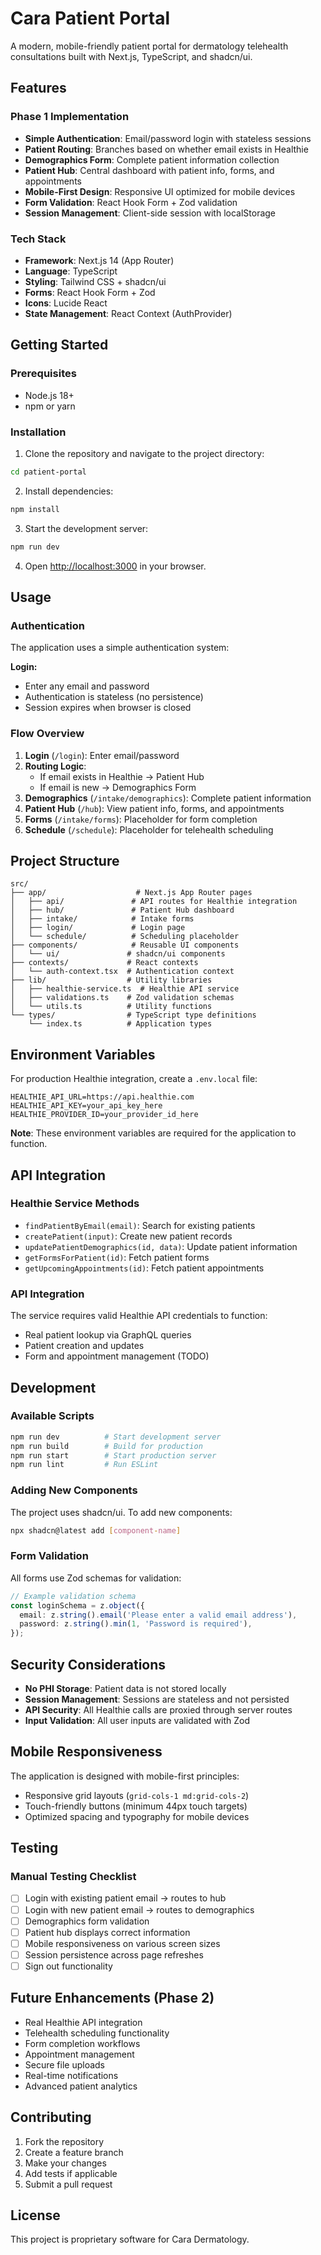# Cara Patient Portal

A modern, mobile-friendly patient portal for dermatology telehealth consultations built with Next.js, TypeScript, and shadcn/ui.

## Features

### Phase 1 Implementation
- **Simple Authentication**: Email/password login with stateless sessions
- **Patient Routing**: Branches based on whether email exists in Healthie
- **Demographics Form**: Complete patient information collection
- **Patient Hub**: Central dashboard with patient info, forms, and appointments
- **Mobile-First Design**: Responsive UI optimized for mobile devices
- **Form Validation**: React Hook Form + Zod validation
- **Session Management**: Client-side session with localStorage

### Tech Stack
- **Framework**: Next.js 14 (App Router)
- **Language**: TypeScript
- **Styling**: Tailwind CSS + shadcn/ui
- **Forms**: React Hook Form + Zod
- **Icons**: Lucide React
- **State Management**: React Context (AuthProvider)

## Getting Started

### Prerequisites
- Node.js 18+ 
- npm or yarn

### Installation

1. Clone the repository and navigate to the project directory:
```bash
cd patient-portal
```

2. Install dependencies:
```bash
npm install
```

3. Start the development server:
```bash
npm run dev
```

4. Open [http://localhost:3000](http://localhost:3000) in your browser.

## Usage

### Authentication

The application uses a simple authentication system:

**Login:**
- Enter any email and password
- Authentication is stateless (no persistence)
- Session expires when browser is closed

### Flow Overview

1. **Login** (`/login`): Enter email/password
2. **Routing Logic**:
   - If email exists in Healthie → Patient Hub
   - If email is new → Demographics Form
3. **Demographics** (`/intake/demographics`): Complete patient information
4. **Patient Hub** (`/hub`): View patient info, forms, and appointments
5. **Forms** (`/intake/forms`): Placeholder for form completion
6. **Schedule** (`/schedule`): Placeholder for telehealth scheduling

## Project Structure

```
src/
├── app/                    # Next.js App Router pages
│   ├── api/               # API routes for Healthie integration
│   ├── hub/               # Patient Hub dashboard
│   ├── intake/            # Intake forms
│   ├── login/             # Login page
│   └── schedule/          # Scheduling placeholder
├── components/            # Reusable UI components
│   └── ui/               # shadcn/ui components
├── contexts/             # React contexts
│   └── auth-context.tsx  # Authentication context
├── lib/                  # Utility libraries
│   ├── healthie-service.ts  # Healthie API service
│   ├── validations.ts    # Zod validation schemas
│   └── utils.ts          # Utility functions
└── types/                # TypeScript type definitions
    └── index.ts          # Application types
```

## Environment Variables

For production Healthie integration, create a `.env.local` file:

```env
HEALTHIE_API_URL=https://api.healthie.com
HEALTHIE_API_KEY=your_api_key_here
HEALTHIE_PROVIDER_ID=your_provider_id_here
```

**Note**: These environment variables are required for the application to function.

## API Integration

### Healthie Service Methods

- `findPatientByEmail(email)`: Search for existing patients
- `createPatient(input)`: Create new patient records
- `updatePatientDemographics(id, data)`: Update patient information
- `getFormsForPatient(id)`: Fetch patient forms
- `getUpcomingAppointments(id)`: Fetch patient appointments

### API Integration

The service requires valid Healthie API credentials to function:
- Real patient lookup via GraphQL queries
- Patient creation and updates
- Form and appointment management (TODO)

## Development

### Available Scripts

```bash
npm run dev          # Start development server
npm run build        # Build for production
npm run start        # Start production server
npm run lint         # Run ESLint
```

### Adding New Components

The project uses shadcn/ui. To add new components:

```bash
npx shadcn@latest add [component-name]
```

### Form Validation

All forms use Zod schemas for validation:

```typescript
// Example validation schema
const loginSchema = z.object({
  email: z.string().email('Please enter a valid email address'),
  password: z.string().min(1, 'Password is required'),
});
```

## Security Considerations

- **No PHI Storage**: Patient data is not stored locally
- **Session Management**: Sessions are stateless and not persisted
- **API Security**: All Healthie calls are proxied through server routes
- **Input Validation**: All user inputs are validated with Zod

## Mobile Responsiveness

The application is designed with mobile-first principles:
- Responsive grid layouts (`grid-cols-1 md:grid-cols-2`)
- Touch-friendly buttons (minimum 44px touch targets)
- Optimized spacing and typography for mobile devices

## Testing

### Manual Testing Checklist

- [ ] Login with existing patient email → routes to hub
- [ ] Login with new patient email → routes to demographics
- [ ] Demographics form validation
- [ ] Patient hub displays correct information
- [ ] Mobile responsiveness on various screen sizes
- [ ] Session persistence across page refreshes
- [ ] Sign out functionality

## Future Enhancements (Phase 2)

- Real Healthie API integration
- Telehealth scheduling functionality
- Form completion workflows
- Appointment management
- Secure file uploads
- Real-time notifications
- Advanced patient analytics

## Contributing

1. Fork the repository
2. Create a feature branch
3. Make your changes
4. Add tests if applicable
5. Submit a pull request

## License

This project is proprietary software for Cara Dermatology.
